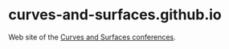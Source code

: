 # curves-and-surfaces.github.io
Web site of the [Curves and Surfaces conferences](https://curves-and-surfaces.github.io/).
